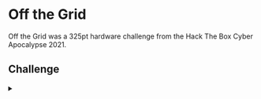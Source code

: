 <H1>Off the Grid</H1>
<p></p>
Off the Grid was a 325pt hardware challenge from the Hack The Box Cyber Apocalypse 2021.
<p></p>
<H2>Challenge</H2>
<details>
    <summary></summary>
<p></p>
One of our agents managed to store some valuable information in an air-gapped hardware password manage and delete any trace of them in our network before it got compromised by the invaders but the device got damaged during transportation and its OLED screen broke. We need help to recover the information stored in it!
<p></p>
Challenge File: <a href="https://drive.google.com/file/d/1TgYck-OpSYZwq8IZ3s9D9IANJXdQElNl/view?usp=sharing" rel="nofollow">Google Drive</a>
<p></p>
<details>
    <summary>Walkthrough</summary>
<p></p>

</details>
</details>